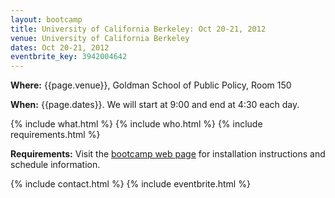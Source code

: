 ```yaml
---
layout: bootcamp
title: University of California Berkeley: Oct 20-21, 2012
venue: University of California Berkeley
dates: Oct 20-21, 2012
eventbrite_key: 3942004642
---
```

**Where:** {{page.venue}}, Goldman School of Public Policy, Room 150

**When:** {{page.dates}}. We will start at 9:00 and end at 4:30 each day.

{% include what.html %}
{% include who.html %}
{% include requirements.html %}

**Requirements:** Visit the [bootcamp web page](http://swcarpentry.github.com/2012-10-ucb/) for installation instructions and schedule information.

{% include contact.html %}
{% include eventbrite.html %}
